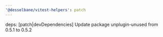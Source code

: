 ```yaml
---
'@desselbane/vitest-helpers': patch
---
```


deps: [patch|devDependencies] Update package unplugin-unused from 0.5.1 to 0.5.2

